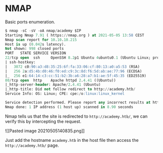 # NMAP

Basic ports enumeration.

```sql
$ nmap -sC -sV -oA nmap/academy $IP
Starting Nmap 7.91 ( https://nmap.org ) at 2021-05-05 13:58 CEST
Nmap scan report for 10.10.10.215
Host is up (0.042s latency).
Not shown: 998 closed ports
PORT   STATE SERVICE VERSION
22/tcp open  ssh     OpenSSH 8.2p1 Ubuntu 4ubuntu0.1 (Ubuntu Linux; protocol 2.0)
| ssh-hostkey: 
|   3072 c0:90:a3:d8:35:25:6f:fa:33:06:cf:80:13:a0:a5:53 (RSA)
|   256 2a:d5:4b:d0:46:f0:ed:c9:3c:8d:f6:5d:ab:ae:77:96 (ECDSA)
|_  256 e1:64:14:c3:cc:51:b2:3b:a6:28:a7:b1:ae:5f:45:35 (ED25519)
80/tcp open  http    Apache httpd 2.4.41 ((Ubuntu))
|_http-server-header: Apache/2.4.41 (Ubuntu)
|_http-title: Did not follow redirect to http://academy.htb/
Service Info: OS: Linux; CPE: cpe:/o:linux:linux_kernel

Service detection performed. Please report any incorrect results at https://nmap.org/submit/ .
Nmap done: 1 IP address (1 host up) scanned in 8.90 seconds
```

Nmap tells us that the site is redirected to `http://academy.htb/`, we can verify this by intercepting the request.

![[Pasted image 20210505140835.png]]

Just add the hostname `academy.htb` in the host file then access the `http://academy.htb/` page.
